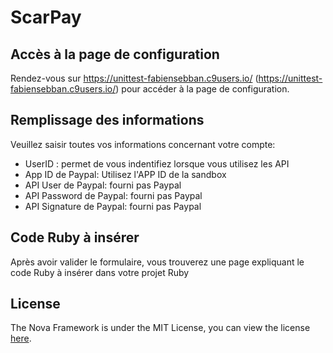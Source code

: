 
# ScarPay

## Accès à la page de configuration

Rendez-vous sur https://unittest-fabiensebban.c9users.io/ (https://unittest-fabiensebban.c9users.io/) pour accéder à la page de configuration.

## Remplissage des informations

Veuillez saisir toutes vos informations concernant votre compte: 

- UserID : permet de vous indentifiez lorsque vous utilisez les API
- App ID de Paypal: Utilisez l'APP ID de la sandbox
- API User de Paypal: fourni pas Paypal
- API Password de Paypal: fourni pas Paypal
- API Signature de Paypal: fourni pas Paypal

## Code Ruby à insérer

Après avoir valider le formulaire, vous trouverez une page expliquant le code Ruby à insérer dans votre projet Ruby


## License

The Nova Framework is under the MIT License, you can view the license [here](https://github.com/nova-framework/framework/blob/master/LICENSE.txt).

